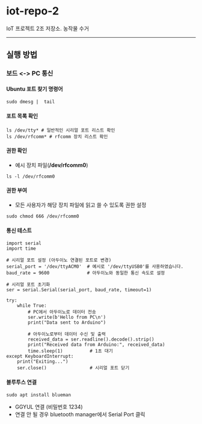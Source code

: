 # iot-repo-2
IoT 프로젝트 2조 저장소. 농작물 수거 

***
## 실행 방법
### 보드 <-> PC 통신
#### Ubuntu 포트 찾기 명령어
```
sudo dmesg |  tail
```
#### 포트 목록 확인
```
ls /dev/tty* # 일반적인 시리얼 포트 리스트 확인 
ls /dev/rfcomm* # rfcomm 장치 리스트 확인
```
#### 권한 확인
- 예시 장치 파일(**/dev/rfcomm0**)
```
ls -l /dev/rfcomm0
```
#### 권한 부여
- 모든 사용자가 해당 장치 파일에 읽고 쓸 수 있도록 권한 설정
```
sudo chmod 666 /dev/rfcomm0
```
#### 통신 테스트
```
import serial
import time

# 시리얼 포트 설정 (아두이노 연결된 포트로 변경)
serial_port = '/dev/ttyACM0'  # 예시로 '/dev/ttyUSB0'를 사용하였습니다.
baud_rate = 9600              # 아두이노와 동일한 통신 속도로 설정

# 시리얼 포트 초기화
ser = serial.Serial(serial_port, baud_rate, timeout=1)

try:
    while True:
        # PC에서 아두이노로 데이터 전송
        ser.write(b'Hello from PC\n')
        print("Data sent to Arduino")

        # 아두이노로부터 데이터 수신 및 출력
        received_data = ser.readline().decode().strip()
        print("Received data from Arduino:", received_data)  
        time.sleep(1)          # 1초 대기
except KeyboardInterrupt:
    print("Exiting...")
    ser.close()                # 시리얼 포트 닫기
```
#### 블루투스 연결
```
sudo apt install blueman
```
- GGYUL 연결 (비밀번호 1234)
- 연결 안 될 경우 bluetooth manager에서 Serial Port 클릭
